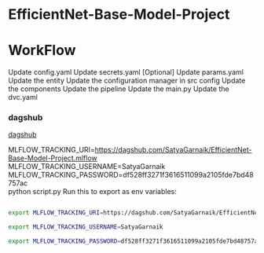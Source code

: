 # EfficientNet-Base-Model-Project

 # WorkFlow

Update config.yaml
Update secrets.yaml [Optional]
Update params.yaml
Update the entity
Update the configuration manager in src config
Update the components
Update the pipeline
Update the main.py
Update the dvc.yaml


### dagshub
[dagshub](https://dagshub.com/)

MLFLOW_TRACKING_URI=https://dagshub.com/SatyaGarnaik/EfficientNet-Base-Model-Project.mlflow \
MLFLOW_TRACKING_USERNAME=SatyaGarnaik \
MLFLOW_TRACKING_PASSWORD=df528ff3271f3616511099a2105fde7bd48757ac \
python script.py
Run this to export as env variables:

```bash

export MLFLOW_TRACKING_URI=https://dagshub.com/SatyaGarnaik/EfficientNet-Base-Model-Project.mlflow

export MLFLOW_TRACKING_USERNAME=SatyaGarnaik

export MLFLOW_TRACKING_PASSWORD=df528ff3271f3616511099a2105fde7bd48757ac

```
